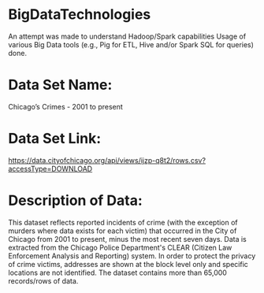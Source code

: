 # BigDataTechnologies
An attempt was made to understand Hadoop/Spark capabilities
Usage of various Big Data tools (e.g., Pig for ETL, Hive and/or Spark SQL for queries) done.

# Data Set Name: 
Chicago’s Crimes - 2001 to present
# Data Set Link: 
https://data.cityofchicago.org/api/views/ijzp-q8t2/rows.csv?accessType=DOWNLOAD
# Description of Data:
This dataset reflects reported incidents of crime (with the exception of murders where data exists
for each victim) that occurred in the City of Chicago from 2001 to present, minus the most recent
seven days.
Data is extracted from the Chicago Police Department's CLEAR (Citizen Law Enforcement
Analysis and Reporting) system. In order to protect the privacy of crime victims, addresses are
shown at the block level only and specific locations are not identified. The dataset contains more
than 65,000 records/rows of data.
